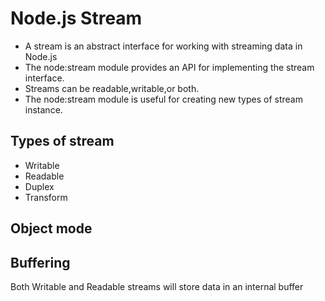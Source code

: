 # Node.js Stream

- A stream is an abstract interface for working with streaming data in Node.js
- The node:stream module provides an API for implementing the stream interface.
- Streams can be readable,writable,or both.
- The node:stream module is useful for creating new types of stream instance.

## Types of stream

- Writable
- Readable
- Duplex
- Transform

## Object mode

## Buffering

Both Writable and Readable streams will store data in an internal buffer

